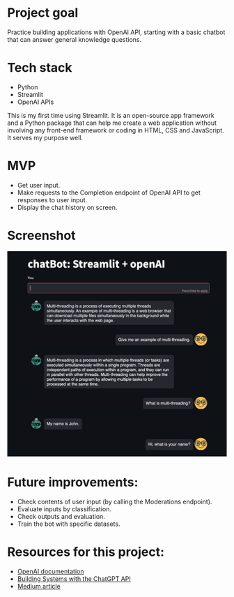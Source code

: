 # Project goal
Practice building applications with OpenAI API, starting with a basic chatbot that can answer general knowledge questions.

# Tech stack
- Python
- Streamlit
- OpenAI APIs

This is my first time using Streamlit. It is an open-source app framework and a Python package that can help me create a web application without involving any front-end framework or coding in HTML, CSS and JavaScript. It serves my purpose well.

# MVP
- Get user input.
- Make requests to the Completion endpoint of OpenAI API to get responses to user input.
- Display the chat history on screen.

# Screenshot
<p align="center">
  <img src="static/image/screenshot.jpg" width=800>
</p>

# Future improvements:
- Check contents of user input (by calling the Moderations endpoint).
- Evaluate inputs by classification.
- Check outputs and evaluation.
- Train the bot with specific datasets.

# Resources for this project:
- <a href="https://platform.openai.com/docs/api-reference/introduction"> OpenAI documentation </a>
- <a href="https://www.deeplearning.ai/short-courses/building-systems-with-chatgpt/"> Building Systems with the ChatGPT API </a>
- <a href="https://medium.com/@avra42/build-your-own-chatbot-with-openai-gpt-3-and-streamlit-6f1330876846"> Medium article </a>